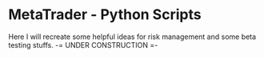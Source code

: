 # MetaTrader - Python Scripts
Here I will recreate some helpful ideas for risk management and some beta testing stuffs. 
-= UNDER CONSTRUCTION =- 
